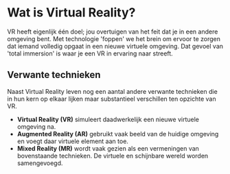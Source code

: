 # Wat is Virtual Reality?
VR heeft eigenlijk één doel; jou overtuigen van het feit dat je in een andere omgeving bent. Met technologie 'foppen' we het brein om ervoor te zorgen dat iemand volledig opgaat in een nieuwe virtuele omgeving. Dat gevoel van 'total immersion' is waar je een VR in ervaring naar streeft.

## Verwante technieken
Naast Virtual Reality leven nog een aantal andere verwante technieken die in hun kern op elkaar lijken maar substantieel verschillen ten opzichte van VR.

* **Virtual Reality (VR)** simuleert daadwerkelijk een nieuwe virtuele omgeving na.
* **Augmented Reality (AR)** gebruikt vaak beeld van de huidige omgeving en voegt daar virtuele element aan toe.
* **Mixed Reality (MR)** wordt vaak gezien als een vermeningen van bovenstaande technieken. De virtuele en schijnbare wereld worden samengevoegd.
